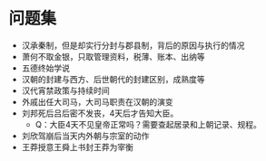 # 问题集

* 汉承秦制，但是却实行分封与郡县制，背后的原因与执行的情况
* 萧何不取金银，只取管理资料，税薄、账本、出纳等
* 五德终始学说
* 汉朝的封建与西方、后世朝代的封建区别，成熟度等
* 汉代宵禁政策与持续时间
* 外戚出任大司马，大司马职责在汉朝的演变
* 刘邦死后吕后密不发丧，4天后才告知大臣。
  * Q：大臣4天不见皇帝正常吗？需要查起居录和上朝记录、规程。
* 刘欣驾崩后当天内外朝与宗室的动作
* 王莽授意王舜上书封王莽为宰衡